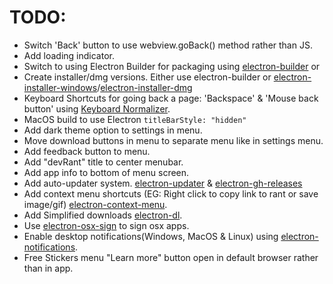 # TODO:
 - Switch 'Back' button to use webview.goBack() method rather than JS.
 - Add loading indicator.
 - Switch to using Electron Builder for packaging using [electron-builder](https://www.npmjs.com/package/electron-builder) or
 - Create installer/dmg versions. Either use electron-builder or [electron-installer-windows](https://www.npmjs.com/package/electron-installer-windows)/[electron-installer-dmg](https://www.npmjs.com/package/electron-installer-dmg)
 - Keyboard Shortcuts for going back a page: 'Backspace' & 'Mouse back button' using [Keyboard Normalizer](https://www.npmjs.com/package/electron-shortcut-normalizer).
 - MacOS build to use Electron `titleBarStyle: "hidden"`
 - Add dark theme option to settings in menu.
 - Move download buttons in menu to separate menu like in settings menu.
 - Add feedback button to menu.
 - Add "devRant" title to center menubar.
 - Add app info to bottom of menu screen.
 - Add auto-updater system. [electron-updater](https://www.npmjs.com/package/electron-updater) & [electron-gh-releases](https://www.npmjs.com/package/electron-gh-releases)
 - Add context menu shortcuts (EG: Right click to copy link to rant or save image/gif) [electron-context-menu](https://www.npmjs.com/package/electron-context-menu).
 - Add Simplified downloads [electron-dl](https://www.npmjs.com/package/electron-dl).
 - Use [electron-osx-sign](https://www.npmjs.com/package/electron-osx-sign) to sign osx apps.
 - Enable desktop notifications(Windows, MacOS & Linux) using [electron-notifications](https://www.npmjs.com/package/electron-notifications).
 - Free Stickers menu "Learn more" button open in default browser rather than in app.
